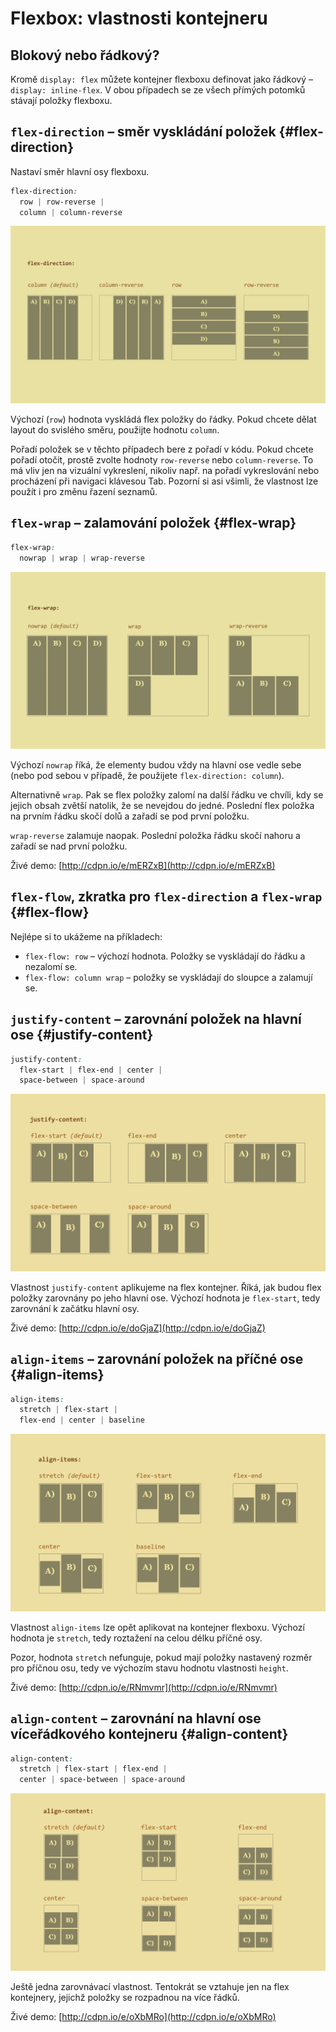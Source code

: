 # Flexbox: vlastnosti kontejneru

##   Blokový nebo řádkový?

Kromě `display: flex` můžete kontejner flexboxu definovat jako řádkový – `display: inline-flex`. V obou případech se ze všech přímých potomků stávají položky flexboxu.

##   `flex-direction` – směr vyskládání položek  {#flex-direction}

Nastaví směr hlavní osy flexboxu.

```css
flex-direction: 
  row | row-reverse | 
  column | column-reverse
```

![vlastnost flex-direction](dist/images/original/flexbox-flex-direction.jpg)

Výchozí (`row`) hodnota vyskládá flex položky do řádky. Pokud chcete dělat layout do svislého směru, použijte hodnotu `column`.

Pořadí položek se v těchto případech bere z pořadí v kódu. Pokud chcete pořadí otočit, prostě zvolte hodnoty `row-reverse` nebo `column-reverse`. To má vliv jen na vizuální vykreslení, nikoliv např. na pořadí vykreslování nebo procházení při navigaci klávesou Tab. Pozorní si asi všimli, že vlastnost lze použít i pro změnu řazení seznamů.

##   `flex-wrap` – zalamování položek {#flex-wrap}

```css
flex-wrap: 
  nowrap | wrap | wrap-reverse
```

![vlastnost flex-wrap](dist/images/original/flexbox-flex-wrap.jpg)

Výchozí `nowrap` říká, že elementy budou vždy na hlavní ose vedle sebe (nebo pod sebou v případě, že použijete `flex-direction: column`).

Alternativně `wrap`. Pak se flex položky zalomí na další řádku ve chvíli, kdy se jejich obsah zvětší natolik, že se nevejdou do jedné. Poslední flex položka na prvním řádku skočí dolů a zařadí se pod první položku.

`wrap-reverse` zalamuje naopak. Poslední položka řádku skočí nahoru a zařadí se nad první položku.

Živé demo: [http://cdpn.io/e/mERZxB](http://cdpn.io/e/mERZxB)

##   `flex-flow`, zkratka pro `flex-direction` a `flex-wrap` {#flex-flow}

Nejlépe si to ukážeme na příkladech:

* `flex-flow: row` – výchozí hodnota. Položky se vyskládají do řádku a nezalomí se.
* `flex-flow: column wrap` – položky se vyskládají do sloupce a zalamují se.

##   `justify-content` – zarovnání položek na hlavní ose {#justify-content}

```css
justify-content: 
  flex-start | flex-end | center | 
  space-between | space-around
```

![justify-content](dist/images/original/flexbox-justify-content.jpg)

Vlastnost `justify-content` aplikujeme na flex kontejner. Říká, jak budou flex položky zarovnány po jeho hlavní ose. Výchozí hodnota je `flex-start`, tedy zarovnání k začátku hlavní osy.

Živé demo: [http://cdpn.io/e/doGjaZ](http://cdpn.io/e/doGjaZ)

##   `align-items` – zarovnání položek na příčné ose {#align-items}

```css
align-items: 
  stretch | flex-start | 
  flex-end | center | baseline
```

![align-items](dist/images/original/flexbox-align-items.jpg)

Vlastnost `align-items` lze opět aplikovat na kontejner flexboxu. Výchozí hodnota je `stretch`, tedy roztažení na celou délku příčné osy.

Pozor, hodnota `stretch` nefunguje, pokud mají položky nastavený rozměr pro příčnou osu, tedy ve výchozím stavu hodnotu vlastnosti `height`.

Živé demo: [http://cdpn.io/e/RNmvmr](http://cdpn.io/e/RNmvmr)

##   `align-content` – zarovnání na hlavní ose víceřádkového kontejneru {#align-content}

```css
align-content: 
  stretch | flex-start | flex-end | 
  center | space-between | space-around
```
![align-content.jpg](dist/images/original/flexbox-align-content.jpg)

Ještě jedna zarovnávací vlastnost. Tentokrát se vztahuje jen na flex kontejnery, jejichž položky se rozpadnou na více řádků.

Živé demo: [http://cdpn.io/e/oXbMRo](http://cdpn.io/e/oXbMRo)
